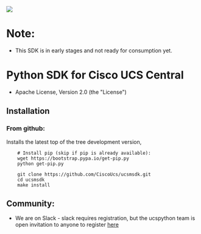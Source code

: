 [![](https://ucspython.herokuapp.com/badge.svg)](https://ucspython.herokuapp.com)

# Note:

* This SDK is in early stages and not ready for consumption yet.

# Python SDK for Cisco UCS Central

* Apache License, Version 2.0 (the "License")

## Installation

### From github:

Installs the latest top of the tree development version,

```
    # Install pip (skip if pip is already available):
    wget https://bootstrap.pypa.io/get-pip.py
    python get-pip.py

    git clone https://github.com/CiscoUcs/ucsmsdk.git
    cd ucsmsdk
    make install
```

## Community:

* We are on Slack - slack requires registration, but the ucspython team is open invitation to
  anyone to register [here](https://ucspython.herokuapp.com) 
